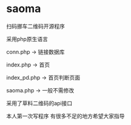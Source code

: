 # saoma
扫码挪车二维码开源程序

采用php原生语言

conn.php → 链接数据库

index.php → 首页

index_pd.php → 首页判断页面

saoma.php → 一般不需修改

采用了草料二维码的api接口

本人第一次写程序 有很多不足的地方希望大家指导
